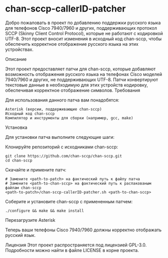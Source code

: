 # chan-sccp-callerID-patcher

Добро пожаловать в проект по добавлению поддержки русского языка для телефонов Cisco 7940/7960 и других, поддерживающих протокол SCCP (Skinny Client Control Protocol), которые не работают с кодировкой UTF-8. Этот проект вносит изменения в исходный код chan-sccp, чтобы обеспечить корректное отображение русского языка на этих устройствах.

Описание

Этот проект предоставляет патчи для chan-sccp, которые добавляют возможность отображения русского языка на телефонах Cisco моделей 7940/7960 и других, не поддерживающих UTF-8. Патчи конвертируют текстовые данные в необходимую для этих устройств кодировку, обеспечивая корректное отображение символов.
Требования

Для использования данного патча вам понадобятся:

    Asterisk (версии, поддерживающие chan-sccp)
    Исходный код chan-sccp
    Компилятор и инструменты для сборки (например, gcc, make)

Установка

Для установки патча выполните следующие шаги:

Клонируйте репозиторий с исходниками chan-sccp:

    git clone https://github.com/chan-sccp/chan-sccp.git
    cd chan-sccp

Скачайте и примените патч:

    # Замените <path-to-patch> на фактический путь к файлу патча
    # Замените <path-to-chan-sccp> на фактический путь к распакованым файлам chan-sccp
    <path-to-patch>/chan-sccp-callerID-patcher.sh <path-to-chan-sccp>

Соберите и установите chan-sccp с примененным патчем:

    ./configure && make && make install

Перезагрузите Asterisk

Теперь ваши телефоны Cisco 7940/7960 должны корректно отображать русский язык.

Лицензия
Этот проект распространяется под лицензией GPL-3.0. Подробности можно найти в файле LICENSE в корне проекта.
